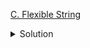 [C. Flexible String](https://codeforces.com/contest/1778/problem/C)

<details><summary>Solution</summary>

![](../../../assets/1778C.png)

</details>

